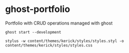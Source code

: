 # ghost-portfolio
Portfolio with CRUD operations managed with ghost


``ghost start --development``

``stylus -w content/themes/kerick/styles/styles.styl -o content/themes/kerick/styles/styles.css``
